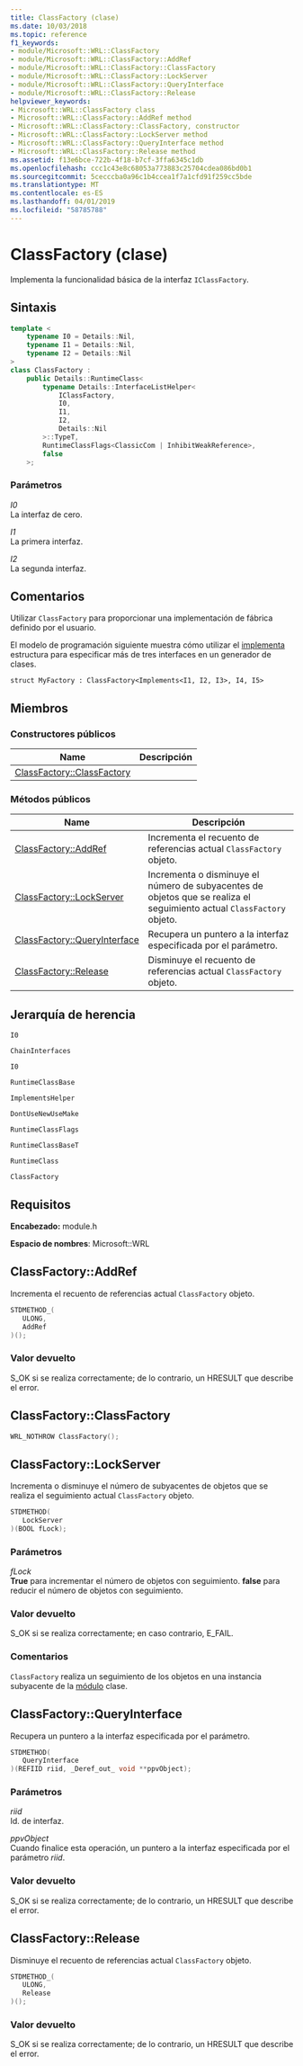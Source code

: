 ```yaml
---
title: ClassFactory (clase)
ms.date: 10/03/2018
ms.topic: reference
f1_keywords:
- module/Microsoft::WRL::ClassFactory
- module/Microsoft::WRL::ClassFactory::AddRef
- module/Microsoft::WRL::ClassFactory::ClassFactory
- module/Microsoft::WRL::ClassFactory::LockServer
- module/Microsoft::WRL::ClassFactory::QueryInterface
- module/Microsoft::WRL::ClassFactory::Release
helpviewer_keywords:
- Microsoft::WRL::ClassFactory class
- Microsoft::WRL::ClassFactory::AddRef method
- Microsoft::WRL::ClassFactory::ClassFactory, constructor
- Microsoft::WRL::ClassFactory::LockServer method
- Microsoft::WRL::ClassFactory::QueryInterface method
- Microsoft::WRL::ClassFactory::Release method
ms.assetid: f13e6bce-722b-4f18-b7cf-3ffa6345c1db
ms.openlocfilehash: ccc1c43e8c68053a773883c25704cdea086bd0b1
ms.sourcegitcommit: 5cecccba0a96c1b4ccea1f7a1cfd91f259cc5bde
ms.translationtype: MT
ms.contentlocale: es-ES
ms.lasthandoff: 04/01/2019
ms.locfileid: "58785788"
---
```

# <a name="classfactory-class"></a>ClassFactory (clase)

Implementa la funcionalidad básica de la interfaz `IClassFactory`.

## <a name="syntax"></a>Sintaxis

```cpp
template <
    typename I0 = Details::Nil,
    typename I1 = Details::Nil,
    typename I2 = Details::Nil
>
class ClassFactory :
    public Details::RuntimeClass<
        typename Details::InterfaceListHelper<
            IClassFactory,
            I0,
            I1,
            I2,
            Details::Nil
        >::TypeT,
        RuntimeClassFlags<ClassicCom | InhibitWeakReference>,
        false
    >;
```

### <a name="parameters"></a>Parámetros

*I0*<br/>
La interfaz de cero.

*I1*<br/>
La primera interfaz.

*I2*<br/>
La segunda interfaz.

## <a name="remarks"></a>Comentarios

Utilizar `ClassFactory` para proporcionar una implementación de fábrica definido por el usuario.

El modelo de programación siguiente muestra cómo utilizar el [implementa](implements-structure.md) estructura para especificar más de tres interfaces en un generador de clases.

`struct MyFactory : ClassFactory<Implements<I1, I2, I3>, I4, I5>`

## <a name="members"></a>Miembros

### <a name="public-constructors"></a>Constructores públicos

Name                                        | Descripción
------------------------------------------- | -----------
[ClassFactory::ClassFactory](#classfactory) |

### <a name="public-methods"></a>Métodos públicos

Name                                            | Descripción
----------------------------------------------- | ----------------------------------------------------------------------------------------------------------------
[ClassFactory::AddRef](#addref)                 | Incrementa el recuento de referencias actual `ClassFactory` objeto.
[ClassFactory::LockServer](#lockserver)         | Incrementa o disminuye el número de subyacentes de objetos que se realiza el seguimiento actual `ClassFactory` objeto.
[ClassFactory::QueryInterface](#queryinterface) | Recupera un puntero a la interfaz especificada por el parámetro.
[ClassFactory::Release](#release)               | Disminuye el recuento de referencias actual `ClassFactory` objeto.

## <a name="inheritance-hierarchy"></a>Jerarquía de herencia

`I0`

`ChainInterfaces`

`I0`

`RuntimeClassBase`

`ImplementsHelper`

`DontUseNewUseMake`

`RuntimeClassFlags`

`RuntimeClassBaseT`

`RuntimeClass`

`ClassFactory`

## <a name="requirements"></a>Requisitos

**Encabezado:** module.h

**Espacio de nombres**: Microsoft::WRL

## <a name="addref"></a>ClassFactory::AddRef

Incrementa el recuento de referencias actual `ClassFactory` objeto.

```cpp
STDMETHOD_(
   ULONG,
   AddRef
)();
```

### <a name="return-value"></a>Valor devuelto

S_OK si se realiza correctamente; de lo contrario, un HRESULT que describe el error.

## <a name="classfactory"></a>ClassFactory::ClassFactory

```cpp
WRL_NOTHROW ClassFactory();
```

## <a name="lockserver"></a>ClassFactory::LockServer

Incrementa o disminuye el número de subyacentes de objetos que se realiza el seguimiento actual `ClassFactory` objeto.

```cpp
STDMETHOD(
   LockServer
)(BOOL fLock);
```

### <a name="parameters"></a>Parámetros

*fLock*<br/>
**True** para incrementar el número de objetos con seguimiento. **false** para reducir el número de objetos con seguimiento.

### <a name="return-value"></a>Valor devuelto

S_OK si se realiza correctamente; en caso contrario, E_FAIL.

### <a name="remarks"></a>Comentarios

`ClassFactory` realiza un seguimiento de los objetos en una instancia subyacente de la [módulo](module-class.md) clase.

## <a name="queryinterface"></a>ClassFactory::QueryInterface

Recupera un puntero a la interfaz especificada por el parámetro.

```cpp
STDMETHOD(
   QueryInterface
)(REFIID riid, _Deref_out_ void **ppvObject);
```

### <a name="parameters"></a>Parámetros

*riid*<br/>
Id. de interfaz.

*ppvObject*<br/>
Cuando finalice esta operación, un puntero a la interfaz especificada por el parámetro *riid*.

### <a name="return-value"></a>Valor devuelto

S_OK si se realiza correctamente; de lo contrario, un HRESULT que describe el error.

## <a name="release"></a>ClassFactory::Release

Disminuye el recuento de referencias actual `ClassFactory` objeto.

```cpp
STDMETHOD_(
   ULONG,
   Release
)();
```

### <a name="return-value"></a>Valor devuelto

S_OK si se realiza correctamente; de lo contrario, un HRESULT que describe el error.
